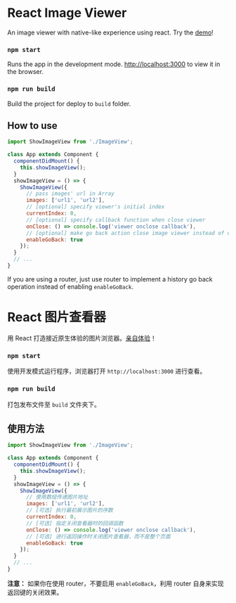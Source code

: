 # React Image Viewer

An image viewer with native-like experience using react. Try the [demo](http://blog.letow.top/react-image-viewer)!

### `npm start`

Runs the app in the development mode. [http://localhost:3000](http://localhost:3000) to view it in the browser.

### `npm run build`

Build the project for deploy to `build` folder.

## How to use

```javascript
import ShowImageView from './ImageView';

class App extends Component {
  componentDidMount() {
    this.showImageView();
  }
  showImageView = () => {
    ShowImageView({
      // pass images' url in Array
      images: ['url1', 'url2'],
      // [optional] specify viewer's initial index
      currentIndex: 0,
      // [optional] specify callback function when close viewer
      onClose: () => console.log('viewer onclose callback'),
      // [optional] make go back action close image viewer instead of closing page
      enableGoBack: true
    });
  }
  // ...
}
```
If you are using a router, just use router to implement a history go back operation instead of enabling `enableGoBack`.


# React 图片查看器

用 React 打造接近原生体验的图片浏览器。[亲自体验](http://blog.letow.top/react-image-viewer)！

### `npm start`

使用开发模式运行程序，浏览器打开 `http://localhost:3000` 进行查看。

### `npm run build`

打包发布文件至 `build` 文件夹下。

## 使用方法

```javascript
import ShowImageView from './ImageView';

class App extends Component {
  componentDidMount() {
    this.showImageView();
  }
  showImageView = () => {
    ShowImageView({
      // 使用数组传递图片地址
      images: ['url1', 'url2'],
      // [可选] 执行最初展示图片的序数
      currentIndex: 0,
      // [可选] 指定关闭查看器时的回调函数
      onClose: () => console.log('viewer onclose callback'),
      // [可选] 进行返回操作时关闭图片查看器，而不是整个页面
      enableGoBack: true
    });
  }
  // ...
}
```
**注意：** 如果你在使用 router，不要启用 `enableGoBack`，利用 router 自身来实现返回键的关闭效果。
